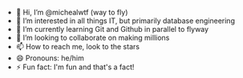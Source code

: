 - 👋 Hi, I’m @michealwtf (way to fly)
- 👀 I’m interested in all things IT, but primarily database engineering
- 🌱 I’m currently learning Git and Github in parallel to flyway
- 💞️ I’m looking to collaborate on making millions
- 📫 How to reach me, look to the stars
- 😄 Pronouns: he/him
- ⚡ Fun fact: I'm fun and that's a fact!

<!---
michealwtf/michealwtf is a ✨ special ✨ repository because its `README.md` (this file) appears on your GitHub profile.
You can click the Preview link to take a look at your changes.
--->
